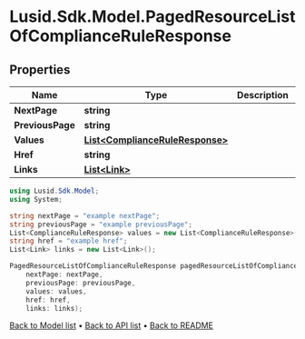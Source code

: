 # Lusid.Sdk.Model.PagedResourceListOfComplianceRuleResponse

## Properties

Name | Type | Description | Notes
------------ | ------------- | ------------- | -------------
**NextPage** | **string** |  | [optional] 
**PreviousPage** | **string** |  | [optional] 
**Values** | [**List&lt;ComplianceRuleResponse&gt;**](ComplianceRuleResponse.md) |  | 
**Href** | **string** |  | [optional] 
**Links** | [**List&lt;Link&gt;**](Link.md) |  | [optional] 

```csharp
using Lusid.Sdk.Model;
using System;

string nextPage = "example nextPage";
string previousPage = "example previousPage";
List<ComplianceRuleResponse> values = new List<ComplianceRuleResponse>();
string href = "example href";
List<Link> links = new List<Link>();

PagedResourceListOfComplianceRuleResponse pagedResourceListOfComplianceRuleResponseInstance = new PagedResourceListOfComplianceRuleResponse(
    nextPage: nextPage,
    previousPage: previousPage,
    values: values,
    href: href,
    links: links);
```

[Back to Model list](../README.md#documentation-for-models) &#8226; [Back to API list](../README.md#documentation-for-api-endpoints) &#8226; [Back to README](../README.md)
